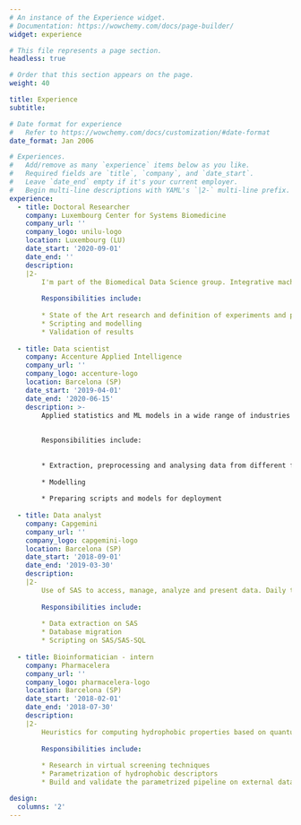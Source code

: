 ```yaml
---
# An instance of the Experience widget.
# Documentation: https://wowchemy.com/docs/page-builder/
widget: experience

# This file represents a page section.
headless: true

# Order that this section appears on the page.
weight: 40

title: Experience
subtitle:

# Date format for experience
#   Refer to https://wowchemy.com/docs/customization/#date-format
date_format: Jan 2006

# Experiences.
#   Add/remove as many `experience` items below as you like.
#   Required fields are `title`, `company`, and `date_start`.
#   Leave `date_end` empty if it's your current employer.
#   Begin multi-line descriptions with YAML's `|2-` multi-line prefix.
experience:
  - title: Doctoral Researcher 
    company: Luxembourg Center for Systems Biomedicine
    company_url: ''
    company_logo: unilu-logo
    location: Luxembourg (LU)
    date_start: '2020-09-01'
    date_end: ''
    description:  
    |2- 
        I'm part of the Biomedical Data Science group. Integrative machine learning methods for the joint analysis of different types of omics, clinical and imaging data. 
        
        Responsibilities include:
        
        * State of the Art research and definition of experiments and project strategy
        * Scripting and modelling 
        * Validation of results
        
  - title: Data scientist
    company: Accenture Applied Intelligence
    company_url: ''
    company_logo: accenture-logo
    location: Barcelona (SP)
    date_start: '2019-04-01'
    date_end: '2020-06-15'
    description: >-
        Applied statistics and ML models in a wide range of industries and projects. Forecasting sales, computer vision OCR, statistics for fraud detection, visualization. 
        
        
        Responsibilities include:
        
        
        * Extraction, preprocessing and analysing data from different formats
        
        * Modelling
        
        * Preparing scripts and models for deployment
        
  - title: Data analyst
    company: Capgemini
    company_url: ''
    company_logo: capgemini-logo
    location: Barcelona (SP)
    date_start: '2018-09-01'
    date_end: '2019-03-30'
    description: 
    |2- 
        Use of SAS to access, manage, analyze and present data. Daily tasks related to SAS developer role, consultant and a migration of data from different database versions (data warehouse).
    
        Responsibilities include:
        
        * Data extraction on SAS
        * Database migration
        * Scripting on SAS/SAS-SQL
        
  - title: Bioinformatician - intern
    company: Pharmacelera
    company_url: ''
    company_logo: pharmacelera-logo
    location: Barcelona (SP)
    date_start: '2018-02-01'
    date_end: '2018-07-30'
    description: 
    |2- 
        Heuristics for computing hydrophobic properties based on quantum mechanics calculations applied to virtual screening and the alignment of molecules in drug discovery. Built a pipeline x30 times faster without compromising accuracy.
    
        Responsibilities include:
        
        * Research in virtual screening techniques
        * Parametrization of hydrophobic descriptors
        * Build and validate the parametrized pipeline on external data

design:
  columns: '2'
---
```


